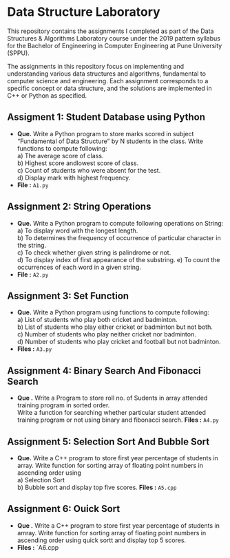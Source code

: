 # Data Structure Laboratory
This repository contains the assignments I completed as part of the Data Structures & Algorithms Laboratory course under the 2019 pattern syllabus for the Bachelor of Engineering in Computer Engineering at Pune University (SPPU).

The assignments in this repository focus on implementing and understanding various data structures and algorithms, fundamental to computer science and engineering. Each assignment corresponds to a specific concept or data structure, and the solutions are implemented in C++ or Python as specified.

## Assigment 1: Student Database using Python
- **Que.** Write a Python program to store marks scored in subject “Fundamental of Data Structure” by N students in the class. Write functions to compute following:      
  a) The average score of class.  
  b) Highest score andlowest score of class.  
  c) Count of students who were absent for the test.    
  d) Display mark with highest frequency.  
- **File :** `A1.py`

## Assignment 2: String Operations
- **Que.** Write a Python program to compute following operations on String:  
  a) To display word with the longest length.  
  b) To determines the frequency of occurrence of particular character in the string.  
  c) To check whether given string is palindrome or not.  
  d) To display index of first appearance of the substring.
  e) To count the occurrences of each word in a given string.
- **File :** `A2.py`

## Assignment 3: Set Function
- **Que.**  Write a Python program using functions to compute following:  
  a) List of students who play both cricket and badminton.  
  b) List of students who play either cricket or badminton but not both.  
  c) Number of students who play neither cricket nor badminton.  
  d) Number of students who play cricket and football but not badminton.
- **Files :** `A3.py`

## Assignment 4: Binary Search And Fibonacci Search
- **Que .** Write a Program to store roll no. of Sudents in array attended training program in sorted order.     
Write a function for searching whether particular student attended training program or not using binary and fibonacci search.
**Files :** `A4.py`  

## Assignment 5: Selection Sort And Bubble Sort
- **Que.** Write a C++ program to store first year percentage of students in array. Write function for sorting array of floating point numbers in ascending order using    
a) Selection Sort      
b) Bubble sort and display top five scores.
**Files :** `A5.cpp`

## Assignment 6: Ouick Sort 
- **Que .**  Write a C++ program to store first year percentage of students in amray. Write function for sorting array of floating point numbers in ascending order using quick sortt and display top 5 scores.
- **Files :** `A6.cpp


